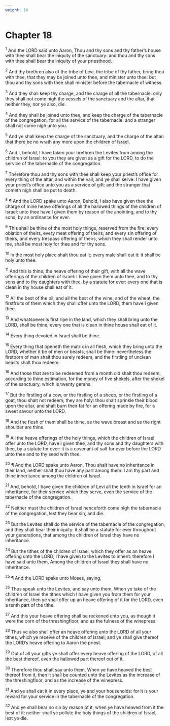 ```yaml
---
weight: 18
---
```


# Chapter 18

<sup>1</sup> And the LORD said unto Aaron, Thou and thy sons and thy father’s house with thee shall bear the iniquity of the sanctuary: and thou and thy sons with thee shall bear the iniquity of your priesthood. 

<sup>2</sup> And thy brethren also of the tribe of Levi, the tribe of thy father, bring thou with thee, that they may be joined unto thee, and minister unto thee: but thou and thy sons with thee shall minister before the tabernacle of witness. 

<sup>3</sup> And they shall keep thy charge, and the charge of all the tabernacle: only they shall not come nigh the vessels of the sanctuary and the altar, that neither they, nor ye also, die. 

<sup>4</sup> And they shall be joined unto thee, and keep the charge of the tabernacle of the congregation, for all the service of the tabernacle: and a stranger shall not come nigh unto you. 

<sup>5</sup> And ye shall keep the charge of the sanctuary, and the charge of the altar: that there be no wrath any more upon the children of Israel. 

<sup>6</sup> And I, behold, I have taken your brethren the Levites from among the children of Israel: to you they are given as a gift for the LORD, to do the service of the tabernacle of the congregation. 

<sup>7</sup> Therefore thou and thy sons with thee shall keep your priest’s office for every thing of the altar, and within the vail; and ye shall serve: I have given your priest’s office unto you as a service of gift: and the stranger that cometh nigh shall be put to death. 

<sup>8</sup> ¶ And the LORD spake unto Aaron, Behold, I also have given thee the charge of mine heave offerings of all the hallowed things of the children of Israel; unto thee have I given them by reason of the anointing, and to thy sons, by an ordinance for ever. 

<sup>9</sup> This shall be thine of the most holy things, reserved from the fire: every oblation of theirs, every meat offering of theirs, and every sin offering of theirs, and every trespass offering of theirs, which they shall render unto me, shall be most holy for thee and for thy sons. 

<sup>10</sup> In the most holy place shalt thou eat it; every male shall eat it: it shall be holy unto thee. 

<sup>11</sup> And this is thine; the heave offering of their gift, with all the wave offerings of the children of Israel: I have given them unto thee, and to thy sons and to thy daughters with thee, by a statute for ever: every one that is clean in thy house shall eat of it. 

<sup>12</sup> All the best of the oil, and all the best of the wine, and of the wheat, the firstfruits of them which they shall offer unto the LORD, them have I given thee. 

<sup>13</sup> And whatsoever is first ripe in the land, which they shall bring unto the LORD, shall be thine; every one that is clean in thine house shall eat of it. 

<sup>14</sup> Every thing devoted in Israel shall be thine. 

<sup>15</sup> Every thing that openeth the matrix in all flesh, which they bring unto the LORD, whether it be of men or beasts, shall be thine: nevertheless the firstborn of man shalt thou surely redeem, and the firstling of unclean beasts shalt thou redeem. 

<sup>16</sup> And those that are to be redeemed from a month old shalt thou redeem, according to thine estimation, for the money of five shekels, after the shekel of the sanctuary, which is twenty gerahs. 

<sup>17</sup> But the firstling of a cow, or the firstling of a sheep, or the firstling of a goat, thou shalt not redeem; they are holy: thou shalt sprinkle their blood upon the altar, and shalt burn their fat for an offering made by fire, for a sweet savour unto the LORD. 

<sup>18</sup> And the flesh of them shall be thine, as the wave breast and as the right shoulder are thine. 

<sup>19</sup> All the heave offerings of the holy things, which the children of Israel offer unto the LORD, have I given thee, and thy sons and thy daughters with thee, by a statute for ever: it is a covenant of salt for ever before the LORD unto thee and to thy seed with thee. 

<sup>20</sup> ¶ And the LORD spake unto Aaron, Thou shalt have no inheritance in their land, neither shalt thou have any part among them: I am thy part and thine inheritance among the children of Israel. 

<sup>21</sup> And, behold, I have given the children of Levi all the tenth in Israel for an inheritance, for their service which they serve, even the service of the tabernacle of the congregation. 

<sup>22</sup> Neither must the children of Israel henceforth come nigh the tabernacle of the congregation, lest they bear sin, and die. 

<sup>23</sup> But the Levites shall do the service of the tabernacle of the congregation, and they shall bear their iniquity: it shall be a statute for ever throughout your generations, that among the children of Israel they have no inheritance. 

<sup>24</sup> But the tithes of the children of Israel, which they offer as an heave offering unto the LORD, I have given to the Levites to inherit: therefore I have said unto them, Among the children of Israel they shall have no inheritance. 

<sup>25</sup> ¶ And the LORD spake unto Moses, saying, 

<sup>26</sup> Thus speak unto the Levites, and say unto them, When ye take of the children of Israel the tithes which I have given you from them for your inheritance, then ye shall offer up an heave offering of it for the LORD, even a tenth part of the tithe. 

<sup>27</sup> And this your heave offering shall be reckoned unto you, as though it were the corn of the threshingfloor, and as the fulness of the winepress. 

<sup>28</sup> Thus ye also shall offer an heave offering unto the LORD of all your tithes, which ye receive of the children of Israel; and ye shall give thereof the LORD’s heave offering to Aaron the priest. 

<sup>29</sup> Out of all your gifts ye shall offer every heave offering of the LORD, of all the best thereof, even the hallowed part thereof out of it. 

<sup>30</sup> Therefore thou shalt say unto them, When ye have heaved the best thereof from it, then it shall be counted unto the Levites as the increase of the threshingfloor, and as the increase of the winepress. 

<sup>31</sup> And ye shall eat it in every place, ye and your households: for it is your reward for your service in the tabernacle of the congregation. 

<sup>32</sup> And ye shall bear no sin by reason of it, when ye have heaved from it the best of it: neither shall ye pollute the holy things of the children of Israel, lest ye die. 



